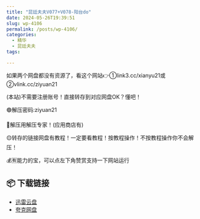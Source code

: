 ```yaml
---
title: "昆廷夫夫V077+V078-阳台do"
date: 2024-05-26T19:39:51
slug: wp-4106
permalink: /posts/wp-4106/
categories:
  - 精华
  - 昆廷夫夫
tags:

---
```


如果两个网盘都没有资源了，看这个网站👉①link3.cc/xianyu21或②vlink.cc/ziyuan21

(本站)不需要注册账号！直接转存到对应网盘OK？懂吧！

🟢解压密码:ziyuan21

🔵解压用解压专家！(应用商店有)

🟡转存的链接网盘有教程！一定要看教程！按教程操作！不按教程操作你不会解压！

💰🈶能力的宝，可以点左下角赞赏支持一下网站运行

## 📦 下载链接
- [迅雷云盘](https://blziyuan21.com/pay-download/4106?key=37929ec80f&down_id=0)
- [夸克网盘](https://blziyuan21.com/pay-download/4106?key=37929ec80f&down_id=1)

